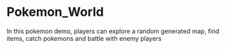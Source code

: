 # Pokemon_World
In this pokemon demo, players can explore a random generated map, find items, catch pokemons and battle with enemy players
